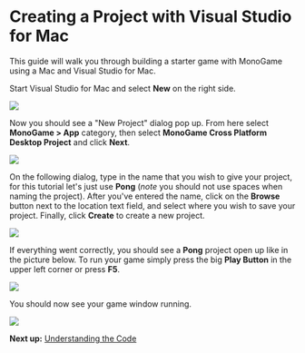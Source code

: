 # Creating a Project with Visual Studio for Mac

This guide will walk you through building a starter game with MonoGame using a Mac and Visual Studio for Mac.

Start Visual Studio for Mac and select **New** on the right side.

![ ](~/images/getting_started/vsmac-mg-new-1.png)

Now you should see a "New Project" dialog pop up. From here select **MonoGame > App** category, then select **MonoGame Cross Platform Desktop Project** and click **Next**.

![ ](~/images/getting_started/vsmac-mg-new-2.png)

On the following dialog, type in the name that you wish to give your project, for this tutorial let's just use **Pong** (*note* you should not use spaces when naming the project). After you've entered the name, click on the **Browse** button next to the location text field, and select where you wish to save your project. Finally, click **Create** to create a new project.

![ ](~/images/getting_started/vsmac-mg-new-3.png)

If everything went correctly, you should see a **Pong** project open up like in the picture below. To run your game simply press the big **Play Button** in the upper left corner or press **F5**.

![ ](~/images/getting_started/vsmac-mg-new-4.png)

You should now see your game window running.

![ ](~/images/getting_started/vsmac-mg-new-5.png)

**Next up:** [Understanding the Code](3_understanding_the_code.md)
